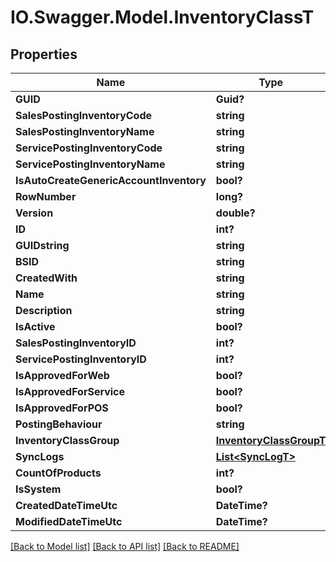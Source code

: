 # IO.Swagger.Model.InventoryClassT
## Properties

Name | Type | Description | Notes
------------ | ------------- | ------------- | -------------
**GUID** | **Guid?** |  | [optional] 
**SalesPostingInventoryCode** | **string** |  | [optional] 
**SalesPostingInventoryName** | **string** |  | [optional] 
**ServicePostingInventoryCode** | **string** |  | [optional] 
**ServicePostingInventoryName** | **string** |  | [optional] 
**IsAutoCreateGenericAccountInventory** | **bool?** |  | [optional] 
**RowNumber** | **long?** |  | [optional] 
**Version** | **double?** |  | [optional] 
**ID** | **int?** |  | [optional] 
**GUIDstring** | **string** |  | [optional] 
**BSID** | **string** |  | [optional] 
**CreatedWith** | **string** |  | [optional] 
**Name** | **string** |  | [optional] 
**Description** | **string** |  | [optional] 
**IsActive** | **bool?** |  | [optional] 
**SalesPostingInventoryID** | **int?** |  | [optional] 
**ServicePostingInventoryID** | **int?** |  | [optional] 
**IsApprovedForWeb** | **bool?** |  | [optional] 
**IsApprovedForService** | **bool?** |  | [optional] 
**IsApprovedForPOS** | **bool?** |  | [optional] 
**PostingBehaviour** | **string** |  | [optional] 
**InventoryClassGroup** | [**InventoryClassGroupT**](InventoryClassGroupT.md) |  | [optional] 
**SyncLogs** | [**List&lt;SyncLogT&gt;**](SyncLogT.md) |  | [optional] 
**CountOfProducts** | **int?** |  | [optional] 
**IsSystem** | **bool?** |  | [optional] 
**CreatedDateTimeUtc** | **DateTime?** |  | [optional] 
**ModifiedDateTimeUtc** | **DateTime?** |  | [optional] 

[[Back to Model list]](../README.md#documentation-for-models) [[Back to API list]](../README.md#documentation-for-api-endpoints) [[Back to README]](../README.md)

